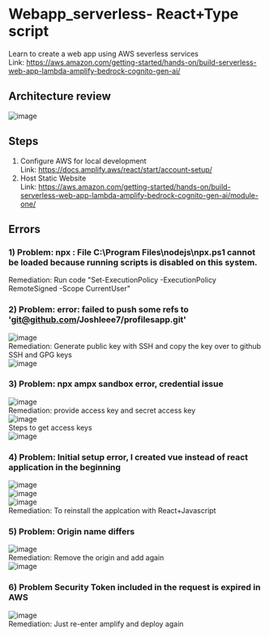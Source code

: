 # Webapp_serverless- React+Type script
Learn to create a web app using AWS severless services</br>
Link: https://aws.amazon.com/getting-started/hands-on/build-serverless-web-app-lambda-amplify-bedrock-cognito-gen-ai/
## Architecture review
![image](https://github.com/user-attachments/assets/4a0fd78c-6913-4396-9246-9ab4631476ed)

## Steps
1) Configure AWS for local development</br>
Link: https://docs.amplify.aws/react/start/account-setup/
2) Host Static Website</br>
Link: https://aws.amazon.com/getting-started/hands-on/build-serverless-web-app-lambda-amplify-bedrock-cognito-gen-ai/module-one/

## Errors
### 1) Problem: npx : File C:\Program Files\nodejs\npx.ps1 cannot be loaded because running scripts is disabled on this system.</br>
Remediation: Run code "Set-ExecutionPolicy -ExecutionPolicy RemoteSigned -Scope CurrentUser" </br>

### 2) Problem: error: failed to push some refs to 'git@github.com/Joshleee7/profilesapp.git' </br>
![image](https://github.com/user-attachments/assets/b971ba79-0ff2-43c2-9ea0-055195bcbd97) </br>
Remediation: Generate public key with SSH and copy the key over to github SSH and GPG keys </br>
![image](https://github.com/user-attachments/assets/f82ba403-669d-4159-a62d-a1aab68cb11b)</br>

### 3) Problem: npx ampx sandbox error, credential issue </br> 
![image](https://github.com/user-attachments/assets/84344c8e-b531-4f5e-9c73-df855fd75af8)</br>
Remediation: provide access key and secret access key</br>
![image](https://github.com/user-attachments/assets/71098852-75ed-4ee0-ad39-b36ba7604a31) </br>
Steps to get access keys</br>
![image](https://github.com/user-attachments/assets/63e26ee5-45f7-456f-9702-ef0371aaa642)

### 4) Problem: Initial setup error, I created vue instead of react application in the beginning </br>
![image](https://github.com/user-attachments/assets/b0323135-0a9d-418c-97ed-09ff747b84b5)</br>
![image](https://github.com/user-attachments/assets/2537051b-d11d-4838-88dd-ad9e3b2362a3) </br>
![image](https://github.com/user-attachments/assets/894df274-6474-4273-aeb6-18757901ba35) </br>
Remediation: To reinstall the applcation with React+Javascript

### 5) Problem: Origin name differs</br>
![image](https://github.com/user-attachments/assets/bdf8d5ff-4f5d-404d-9d13-66df0042255c) </br>
Remediation: Remove the origin and add again </br>
![image](https://github.com/user-attachments/assets/88778408-1a62-4fec-8b45-3759e6541003)

### 6) Problem Security Token included in the request is expired in AWS </br>
![image](https://github.com/user-attachments/assets/77529111-7c49-4769-a8c1-1a7d1571dbf5) </br>
Remediation: Just re-enter amplify and deploy again







